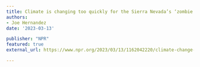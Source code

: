 ```yaml
---
title: Climate is changing too quickly for the Sierra Nevada’s ‘zombie forests.’
authors:
- Joe Hernandez
date: '2023-03-13'

publisher: "NPR"
featured: true
external_url: https://www.npr.org/2023/03/13/1162042220/climate-change-sierra-nevada-zombie-forests

---
```

